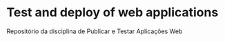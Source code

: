 # Test and deploy of web applications
Repositório da disciplina de Publicar e Testar Aplicações Web
